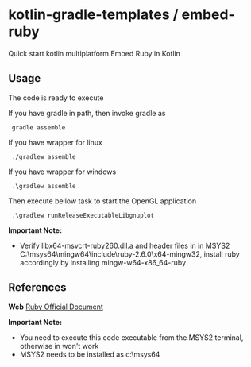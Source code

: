 # kotlin-gradle-templates / embed-ruby
Quick start kotlin multiplatform Embed Ruby in Kotlin

## Usage
The code is ready to execute

If you have gradle in path, then invoke gradle as

     gradle assemble

If you have wrapper for linux

     ./gradlew assemble

If you have wrapper for windows

     .\gradlew assemble

Then execute bellow task to start the OpenGL application

     .\gradlew runReleaseExecutableLibgnuplot


**Important Note:**
  * Verify libx64-msvcrt-ruby260.dll.a and header files in in MSYS2 C:\msys64\mingw64\include\ruby-2.6.0\x64-mingw32, install ruby accordingly by installing mingw-w64-x86_64-ruby

## References

 **Web** [Ruby Official Document](https://docs.ruby-lang.org/en/2.4.0/extension_rdoc.html#label-Invoke+Ruby+Method+from+C)

**Important Note:**
  * You need to execute this code executable from the MSYS2 terminal, otherwise in won't work
  * MSYS2 needs to be installed as c:\msys64
